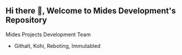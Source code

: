 ## Hi there 👋, Welcome to Mides Development's Repository

Mides Projects Development Team
- Githalt, Kohi, Reboting, Immutabled
